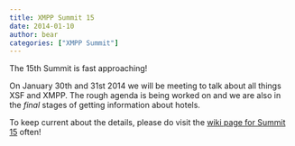 ```yaml
---
title: XMPP Summit 15
date: 2014-01-10
author: bear
categories: ["XMPP Summit"]
---
```


The 15th Summit is fast approaching!

On January 30th and 31st 2014 we will be meeting to talk about all things XSF and XMPP. The rough agenda is being worked on and we are also in the *final* stages of getting information about hotels.

To keep current about the details, please do visit the [wiki page for Summit 15](http://wiki.xmpp.org/web/Summit_15) often!
